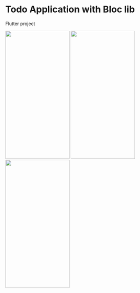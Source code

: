 # Todo Application with Bloc lib
Flutter project

<img src="https://github.com/noorah94/TodoWithProvider/assets/100534197/487f4f9b-5638-4f26-8b11-ec3b4e80f4cf" width="200" height="400">
<img src="https://github.com/noorah94/TodoWithProvider/assets/100534197/5b911491-a987-4bfc-960d-692be0cc0d13" width="200" height="400">
<img src="https://github.com/noorah94/TodoWithProvider/assets/100534197/ab7b165a-b8d2-4eb4-b17d-440bbe598c9d" width="200" height="400">


